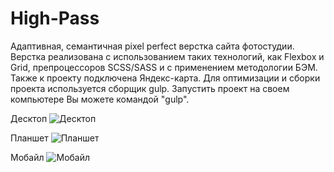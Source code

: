 # High-Pass

Адаптивная, семантичная pixel perfect верстка сайта фотостудии. Верстка реализована с использованием таких технологий, как Flexbox и Grid, препроцессоров SCSS/SASS и с применением методологии БЭМ. Также к проекту подключена Яндекс-карта.
Для оптимизации и сборки проекта используется сборщик gulp. Запустить проект на своем компьютере Вы можете командой "gulp".

Десктоп
![Десктоп](https://user-images.githubusercontent.com/110754881/221093769-6fe2683b-3534-4472-a4f7-a967342e6d2e.png)

Планшет
![Планшет](https://user-images.githubusercontent.com/110754881/221093799-5504278f-64ac-42f4-be43-022a7522173b.png)

Мобайл
![Мобайл](https://user-images.githubusercontent.com/110754881/221093824-0474f10b-2200-4580-9fe0-5912b07db99a.png)
